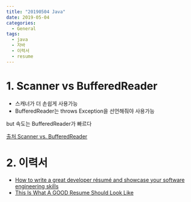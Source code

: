 ```yaml
---
title: "20190504 Java"
date: 2019-05-04
categories:
  - General
tags:
  - java
  - 자바
  - 이력서
  - resume
---
```


# 1. Scanner vs BufferedReader

* 스캐너가 더 손쉽게 사용가능
* BufferedReader는 throws Exception을 선언해줘야 사용가능

but 속도는 BufferedReader가 빠르다

[출처 Scanner vs. BufferedReader](https://stackoverflow.com/questions/2231369/scanner-vs-bufferedreader)


# 2. 이력서
* [How to write a great developer résumé and showcase your software engineering skills](https://medium.freecodecamp.org/how-to-write-a-great-resume-for-software-engineers-75d514dd8322)
* [This Is What A GOOD Resume Should Look Like](https://www.careercup.com/resume)

